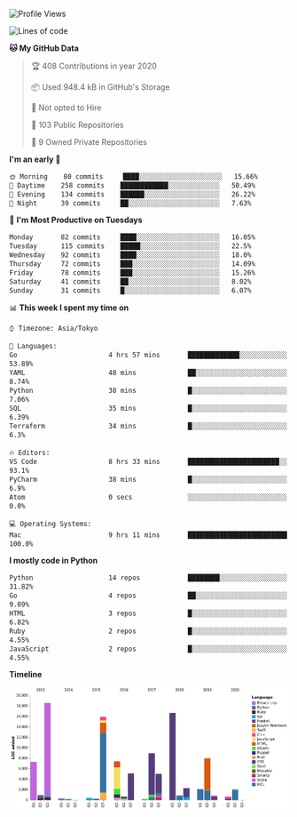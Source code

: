 <!--START_SECTION:waka-->
![Profile Views](http://img.shields.io/badge/Profile%20Views-3-blue)

![Lines of code](https://img.shields.io/badge/From%20Hello%20World%20I've%20written-5.9%20million%20Lines%20of%20code-blue)

**🐱 My GitHub Data** 

> 🏆 408 Contributions in year 2020
 > 
> 📦 Used 948.4 kB in GitHub's Storage 
 > 
> 🚫 Not opted to Hire
 > 
> 📜 103 Public Repositories 
 > 
> 🔑 9 Owned Private Repositories 

**I'm an early 🐤** 

```text
🌞 Morning    80 commits     ████░░░░░░░░░░░░░░░░░░░░░   15.66% 
🌆 Daytime    258 commits    ████████████░░░░░░░░░░░░░   50.49% 
🌃 Evening    134 commits    ██████░░░░░░░░░░░░░░░░░░░   26.22% 
🌙 Night      39 commits     ██░░░░░░░░░░░░░░░░░░░░░░░   7.63%

```
📅 **I'm Most Productive on Tuesdays** 

```text
Monday       82 commits     ████░░░░░░░░░░░░░░░░░░░░░   16.05% 
Tuesday      115 commits    █████░░░░░░░░░░░░░░░░░░░░   22.5% 
Wednesday    92 commits     ████░░░░░░░░░░░░░░░░░░░░░   18.0% 
Thursday     72 commits     ███░░░░░░░░░░░░░░░░░░░░░░   14.09% 
Friday       78 commits     ███░░░░░░░░░░░░░░░░░░░░░░   15.26% 
Saturday     41 commits     ██░░░░░░░░░░░░░░░░░░░░░░░   8.02% 
Sunday       31 commits     █░░░░░░░░░░░░░░░░░░░░░░░░   6.07%

```


📊 **This week I spent my time on** 

```text
⌚︎ Timezone: Asia/Tokyo

💬 Languages: 
Go                       4 hrs 57 mins       █████████████░░░░░░░░░░░░   53.89% 
YAML                     48 mins             ██░░░░░░░░░░░░░░░░░░░░░░░   8.74% 
Python                   38 mins             █░░░░░░░░░░░░░░░░░░░░░░░░   7.06% 
SQL                      35 mins             █░░░░░░░░░░░░░░░░░░░░░░░░   6.39% 
Terraform                34 mins             █░░░░░░░░░░░░░░░░░░░░░░░░   6.3%

🔥 Editors: 
VS Code                  8 hrs 33 mins       ███████████████████████░░   93.1% 
PyCharm                  38 mins             █░░░░░░░░░░░░░░░░░░░░░░░░   6.9% 
Atom                     0 secs              ░░░░░░░░░░░░░░░░░░░░░░░░░   0.0%

💻 Operating Systems: 
Mac                      9 hrs 11 mins       █████████████████████████   100.0%

```

**I mostly code in Python** 

```text
Python                   14 repos            ████████░░░░░░░░░░░░░░░░░   31.82% 
Go                       4 repos             ██░░░░░░░░░░░░░░░░░░░░░░░   9.09% 
HTML                     3 repos             █░░░░░░░░░░░░░░░░░░░░░░░░   6.82% 
Ruby                     2 repos             █░░░░░░░░░░░░░░░░░░░░░░░░   4.55% 
JavaScript               2 repos             █░░░░░░░░░░░░░░░░░░░░░░░░   4.55%

```


**Timeline**

![Chart not found](https://github.com/takuan-osho/takuan-osho/blob/master/charts/bar_graph.png) 


<!--END_SECTION:waka-->
